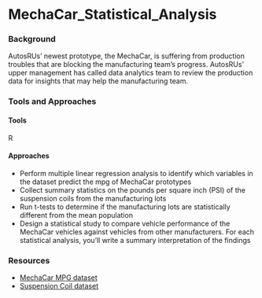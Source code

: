 # MechaCar_Statistical_Analysis
### Background
AutosRUs’ newest prototype, the MechaCar, is suffering from production troubles that are blocking the manufacturing team’s progress. AutosRUs’ upper management has called data analytics team to review the production data for insights that may help the manufacturing team.

### Tools and Approaches 
#### Tools
R
#### Approaches
- Perform multiple linear regression analysis to identify which variables in the dataset predict the mpg of MechaCar prototypes
- Collect summary statistics on the pounds per square inch (PSI) of the suspension coils from the manufacturing lots
- Run t-tests to determine if the manufacturing lots are statistically different from the mean population
- Design a statistical study to compare vehicle performance of the MechaCar vehicles against vehicles from other manufacturers. For each statistical analysis, you’ll write a summary interpretation of the findings

### Resources 
- [MechaCar MPG dataset](https://github.com/ShiraliObul/MechaCar_Statistical_Analysis/blob/main/MechaCar_mpg.csv)
- [Suspension Coil dataset](https://github.com/ShiraliObul/MechaCar_Statistical_Analysis/blob/main/Suspension_Coil.csv)
